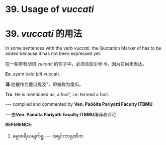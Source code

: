 # **39. Usage of** *vuccati* 
# 39. *vuccati* **的用法** 

In some sentences with the verb *vuccati*, the Quotation Marker *iti* has to be added because it has not been expressed yet. 

在一些带有动词 *vuccati* 的句子中，必须添加引号 *iti*，因为它尚未表达。

**Ex**. ayam balo (*iti*) vuccati.

**译**.他被作为傻瓜提及"，即被称为傻瓜。

**Trs**. He is mentioned as, a fool”, i.e. termed a fool. 
 
--- compiled and commented by **Ven. Paõóita Pariyatti Faculty ITBMU**

---由**Ven. Paõóita Pariyatti Faculty ITBMU**编译和评论

**REFERENCE**: 
 1. ဓမ္မာစရိယမျက်ရှု --- အရှင်ကာရုဏိက 
